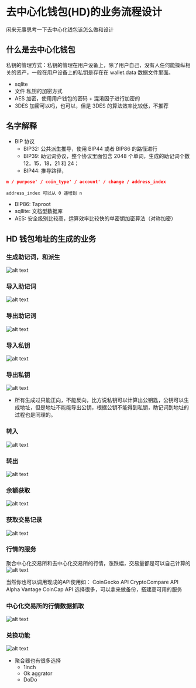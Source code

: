 # 去中心化钱包(HD)的业务流程设计
闲来无事思考一下去中心化钱包该怎么做和设计

## 什么是去中心化钱包
私钥的管理方式：私钥的管理在用户设备上，除了用户自己，没有人任何能操纵相关的资产，一般在用户设备上的私钥是存在在 wallet.data 数据文件里面。
- sqlite 
- 文件
 私钥的加密方式
- AES 加密，使用用户钱包的密码 + 混淆因子进行加密的
- 3DES 加密可以吗，也可以，但是 3DES 的算法效率比较低，不推荐

## 名字解释
- BIP 协议
  - BIP32: 公共派生推导，使用 BIP44 或者 BIP86 的路径进行
  - BIP39: 助记词协议，整个协议里面包含 2048 个单词，生成的助记词个数 12，15，18，21 和 24；
  - BIP44: 推导路径，
```json
m / purpose' / coin_type' / account' / change / address_index
```
    address_index 可以从 0 递增到 n
  - BIP86:  Taproot 
  - sqllite: 文档型数据库
- AES: 安全级别比较高，运算效率比较快的单密钥加密算法（对称加密）

## HD 钱包地址的生成的业务
### 生成助记词，和派生
![alt text](wallet/image-13.png)

### 导入助记词
![alt text](wallet/image-14.png)

### 导出助记词
![alt text](wallet/image-15.png)

### 导入私钥
![alt text](wallet/image-16.png)

### 导出私钥
![alt text](wallet/image-17.png)
- 所有生成过只能正向，不能反向，比方说私钥可以计算出公钥匙，公钥可以生成地址，但是地址不能能导出公钥，根据公钥不能得到私钥，助记词到地址的过程也是同理的。

### 转入
![alt text](wallet/image-18.png)

### 转出
![alt text](wallet/image-19.png)

### 余额获取
![alt text](wallet/image-20.png)

### 获取交易记录
![alt text](wallet/image-21.png)

### 行情的服务
聚合中心化交易所和去中心化交易所的行情，涨跌幅，交易量都是可以自己计算的
![alt text](wallet/image-22.png)

当然你也可以调用现成的API使用如：
CoinGecko API
CryptoCompare API
Alpha Vantage
CoinCap API
选择很多，可以拿来做备份，搭建高可用的服务

### 中心化交易所的行情数据抓取
![alt text](wallet/image-23.png)

### 兑换功能
![alt text](wallet/image-24.png)
- 聚合器也有很多选择
  - 1inch
  - Ok aggrator
  - DoDo

